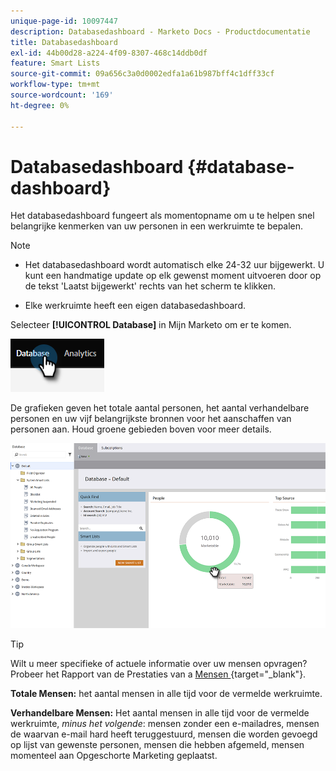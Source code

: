 ```yaml
---
unique-page-id: 10097447
description: Databasedashboard - Marketo Docs - Productdocumentatie
title: Databasedashboard
exl-id: 44b00d28-a224-4f09-8307-468c14ddb0df
feature: Smart Lists
source-git-commit: 09a656c3a0d0002edfa1a61b987bff4c1dff33cf
workflow-type: tm+mt
source-wordcount: '169'
ht-degree: 0%

---
```


# Databasedashboard {#database-dashboard}

Het databasedashboard fungeert als momentopname om u te helpen snel belangrijke kenmerken van uw personen in een werkruimte te bepalen.

>[!NOTE]
>
>* Het databasedashboard wordt automatisch elke 24-32 uur bijgewerkt. U kunt een handmatige update op elk gewenst moment uitvoeren door op de tekst &#39;Laatst bijgewerkt&#39; rechts van het scherm te klikken.
>
>* Elke werkruimte heeft een eigen databasedashboard.

Selecteer **[!UICONTROL Database]** in Mijn Marketo om er te komen.

![](assets/database-dashboard-1.png)

De grafieken geven het totale aantal personen, het aantal verhandelbare personen en uw vijf belangrijkste bronnen voor het aanschaffen van personen aan. Houd groene gebieden boven voor meer details.

![](assets/database-dashboard-2.png)

>[!TIP]
>
>Wilt u meer specifieke of actuele informatie over uw mensen opvragen? Probeer het Rapport van de Prestaties van a [&#x200B; Mensen &#x200B;](/help/marketo/product-docs/reporting/basic-reporting/report-types/people-performance-report.md){target="_blank"}.

**Totale Mensen:** het aantal mensen in alle tijd voor de vermelde werkruimte.

**Verhandelbare Mensen:** Het aantal mensen in alle tijd voor de vermelde werkruimte, _minus het volgende_: mensen zonder een e-mailadres, mensen de waarvan e-mail hard heeft teruggestuurd, mensen die worden gevoegd op lijst van gewenste personen, mensen die hebben afgemeld, mensen momenteel aan Opgeschorte Marketing geplaatst.
